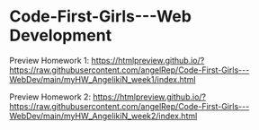 # Code-First-Girls---Web Development

Preview Homework 1:
https://htmlpreview.github.io/?https://raw.githubusercontent.com/angelRep/Code-First-Girls---WebDev/main/myHW_AngelikiN_week1/index.html

Preview Homework 2:
https://htmlpreview.github.io/?https://raw.githubusercontent.com/angelRep/Code-First-Girls---WebDev/main/myHW_AngelikiN_week2/index.html

